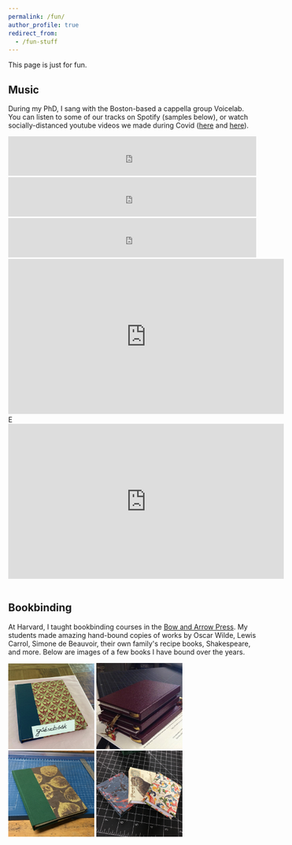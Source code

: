 ```yaml
---
permalink: /fun/
author_profile: true
redirect_from:
  - /fun-stuff
---
```


This page is just for fun.

## Music

During my PhD, I sang with the Boston-based a cappella group Voicelab. You can listen to some of our tracks on Spotify (samples below), or watch socially-distanced youtube videos we made during Covid ([here](https://youtu.be/-NaooJ1f80U) and [here](https://youtu.be/pYXwrJKEn04)).

<iframe src="https://open.spotify.com/embed?uri=spotify%3Atrack%3A4sJaB5mGaz02VMPMoRbaaw" width="100%" height="80" frameBorder="0" allowfullscreen="" allow="autoplay; clipboard-write; encrypted-media; fullscreen; picture-in-picture"></iframe>
<br>
<iframe src="https://open.spotify.com/embed/track/4PVT9ep3g5XYoGzAVMMfak?utm_source=generator" width="100%" height="80" frameBorder="0" allowfullscreen="" allow="autoplay; clipboard-write; encrypted-media; fullscreen; picture-in-picture"></iframe>
<br>
<iframe src="https://open.spotify.com/embed/track/0ODFkPDbtUvjhKmnlhitT8?utm_source=generator" width="100%" height="80" frameBorder="0" allowfullscreen="" allow="autoplay; clipboard-write; encrypted-media; fullscreen; picture-in-picture"></iframe>
<br>

<div style=”float:left;width:auto;margin-right:14px;”> <iframe width="560" height="315" src="https://www.youtube.com/embed/-NaooJ1f80U" title="YouTube video player" frameborder="0" allow="accelerometer; autoplay; clipboard-write; encrypted-media; gyroscope; picture-in-picture" allowfullscreen></iframe>E </div>

<div style=”float:left;width:auto;”> <iframe width="560" height="315" src="https://www.youtube.com/embed/-NaooJ1f80U" title="YouTube video player" frameborder="0" allow="accelerometer; autoplay; clipboard-write; encrypted-media; gyroscope; picture-in-picture" allowfullscreen></iframe> </div> <div style=”clear:both;height:1em;”></div>

## Bookbinding

At Harvard, I taught bookbinding courses in the [Bow and Arrow Press](https://www.instagram.com/bowarrowpress). My students made amazing hand-bound copies of works by Oscar Wilde, Lewis Carrol, Simone de Beauvoir, their own family's recipe books, Shakespeare, and more. Below are images of a few books I have bound over the years.

<p float="left">
  <img src="/images/Book_2.jpg" width ="175" />
  <img src="/images/Book_1.jpg" width ="175" /> 
  <img src="/images/Book_3.jpg" width ="175" />
  <img src="/images/Book_4.jpg" width ="175" />
</p>

